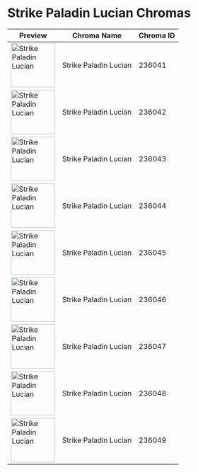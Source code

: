# Strike Paladin Lucian Chromas

| Preview | Chroma Name | Chroma ID |
|---|---|---|
| <img src='https://raw.communitydragon.org/latest/plugins/rcp-be-lol-game-data/global/default/v1/champion-chroma-images/236/236041.png' alt='Strike Paladin Lucian' width='100'> | Strike Paladin Lucian | 236041 |
| <img src='https://raw.communitydragon.org/latest/plugins/rcp-be-lol-game-data/global/default/v1/champion-chroma-images/236/236042.png' alt='Strike Paladin Lucian' width='100'> | Strike Paladin Lucian | 236042 |
| <img src='https://raw.communitydragon.org/latest/plugins/rcp-be-lol-game-data/global/default/v1/champion-chroma-images/236/236043.png' alt='Strike Paladin Lucian' width='100'> | Strike Paladin Lucian | 236043 |
| <img src='https://raw.communitydragon.org/latest/plugins/rcp-be-lol-game-data/global/default/v1/champion-chroma-images/236/236044.png' alt='Strike Paladin Lucian' width='100'> | Strike Paladin Lucian | 236044 |
| <img src='https://raw.communitydragon.org/latest/plugins/rcp-be-lol-game-data/global/default/v1/champion-chroma-images/236/236045.png' alt='Strike Paladin Lucian' width='100'> | Strike Paladin Lucian | 236045 |
| <img src='https://raw.communitydragon.org/latest/plugins/rcp-be-lol-game-data/global/default/v1/champion-chroma-images/236/236046.png' alt='Strike Paladin Lucian' width='100'> | Strike Paladin Lucian | 236046 |
| <img src='https://raw.communitydragon.org/latest/plugins/rcp-be-lol-game-data/global/default/v1/champion-chroma-images/236/236047.png' alt='Strike Paladin Lucian' width='100'> | Strike Paladin Lucian | 236047 |
| <img src='https://raw.communitydragon.org/latest/plugins/rcp-be-lol-game-data/global/default/v1/champion-chroma-images/236/236048.png' alt='Strike Paladin Lucian' width='100'> | Strike Paladin Lucian | 236048 |
| <img src='https://raw.communitydragon.org/latest/plugins/rcp-be-lol-game-data/global/default/v1/champion-chroma-images/236/236049.png' alt='Strike Paladin Lucian' width='100'> | Strike Paladin Lucian | 236049 |
